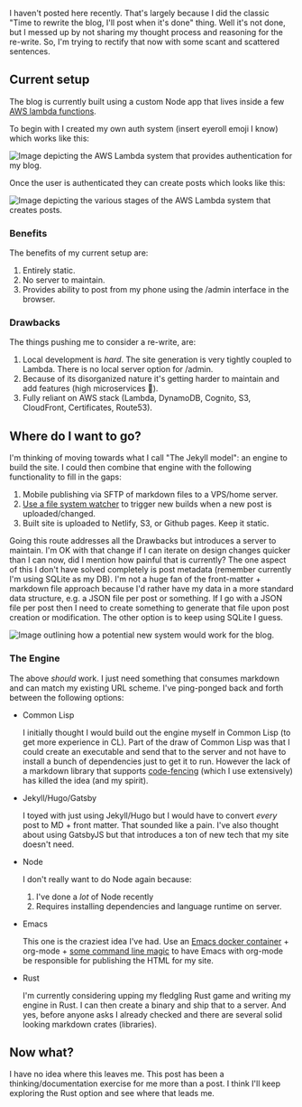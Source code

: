 I haven't posted here recently. That's largely because I did the classic "Time to rewrite the blog, I'll post when it's done" thing. Well it's not done, but I messed up by not sharing my thought process and reasoning for the re-write. So, I'm trying to rectify that now with some scant and scattered sentences.

## Current setup

The blog is currently built using a custom Node app that lives inside a few [AWS lambda functions](https://aws.amazon.com/lambda/).

To begin with I created my own auth system (insert eyeroll emoji I know) which works like this:

![Image depicting the AWS Lambda system that provides authentication for my blog.](/images/lambda-auth.png)

Once the user is authenticated they can create posts which looks like this:

![Image depicting the various stages of the AWS Lambda system that creates posts.](/images/lambda-blog.png)

### Benefits

The benefits of my current setup are:

1.  Entirely static.
2.  No server to maintain.
3.  Provides ability to post from my phone using the /admin interface in the browser.

### Drawbacks

The things pushing me to consider a re-write, are:

1.  Local development is *hard*. The site generation is very tightly coupled to Lambda. There is no local server option for /admin.
2.  Because of its disorganized nature it's getting harder to maintain and add features (high microservices :wave:).
3.  Fully reliant on AWS stack (Lambda, DynamoDB, Cognito, S3, CloudFront, Certificates, Route53).

## Where do I want to go?

I'm thinking of moving towards what I call "The Jekyll model": an engine to build the site. I could then combine that engine with the following functionality to fill in the gaps:

1.  Mobile publishing via SFTP of markdown files to a VPS/home server.
2.  [Use a file system watcher](https://en.wikipedia.org/wiki/Inotify) to trigger new builds when a new post is uploaded/changed.
3.  Built site is uploaded to Netlify, S3, or Github pages. Keep it static.

Going this route addresses all the Drawbacks but introduces a server to maintain. I'm OK with that change if I can iterate on design changes quicker than I can now, did I mention how painful that is currently? The one aspect of this I don't have solved completely is post metadata (remember currently I'm using SQLite as my DB). I'm not a huge fan of the front-matter + markdown file approach because I'd rather have my data in a more standard data structure, e.g. a JSON file per post or something. If I go with a JSON file per post then I need to create something to generate that file upon post creation or modification. The other option is to keep using SQLite I guess.

![Image outlining how a potential new system would work for the blog.](/images/new-process.png)

### The Engine

The above *should* work. I just need something that consumes markdown and can match my existing URL scheme. I've ping-ponged back and forth between the following options:

  - Common Lisp
    
    I initially thought I would build out the engine myself in Common Lisp (to get more experience in CL). Part of the draw of Common Lisp was that I could create an executable and send that to the server and not have to install a bunch of dependencies just to get it to run. However the lack of a markdown library that supports [code-fencing](https://help.github.com/articles/creating-and-highlighting-code-blocks/) (which I use extensively) has killed the idea (and my spirit).

  - Jekyll/Hugo/Gatsby
    
    I toyed with just using Jekyll/Hugo but I would have to convert *every* post to MD + front matter. That sounded like a pain. I've also thought about using GatsbyJS but that introduces a ton of new tech that my site doesn't need.

  - Node
    
    I don't really want to do Node again because:
    
    1.  I've done a *lot* of Node recently
    2.  Requires installing dependencies and language runtime on server.

  - Emacs
    
    This one is the craziest idea I've had. Use an [Emacs docker container](https://github.com/Silex/docker-emacs) + org-mode + [some command line magic](https://stackoverflow.com/a/48121525/2344737) to have Emacs with org-mode be responsible for publishing the HTML for my site.

  - Rust
    
    I'm currently considering upping my fledgling Rust game and writing my engine in Rust. I can then create a binary and ship that to a server. And yes, before anyone asks I already checked and there are several solid looking markdown crates (libraries).

## Now what?

I have no idea where this leaves me. This post has been a thinking/documentation exercise for me more than a post. I think I'll keep exploring the Rust option and see where that leads me.
